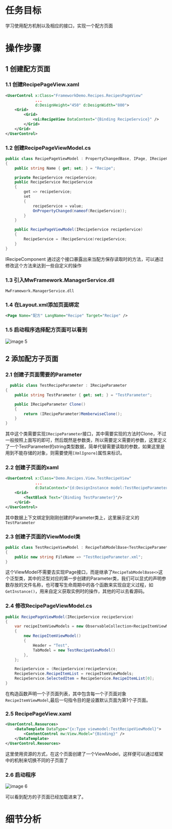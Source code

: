 # 任务目标

学习使用配方机制以及相应的接口，实现一个配方页面

# 操作步骤

## 1 创建配方页面

### 1.1 创建RecipePageView.xaml

```XML
<UserControl x:Class="FrameworkDemo.Recipes.RecipesPageView"
             ...
             d:DesignHeight="450" d:DesignWidth="800">
    <Grid>
        <Grid>
            <ui:RecipeView DataContext="{Binding RecipeService}" />
        </Grid>
    </Grid>
</UserControl>
```


### 1.2 创建RecipePageViewModel.cs

```csharp
public class RecipePageViewModel : PropertyChangedBase, IPage, IRecipeComponent
{
    public string Name { get; set; } = "Recipe";

    private RecipeService recipeService;
    public RecipeService RecipeService
    {
        get => recipeService;
        set
        {
            recipeService = value;
            OnPropertyChanged(nameof(RecipeService));
        }
    }

    public RecipePageViewModel(IRecipeService recipeService)
    {
        RecipeService = (RecipeService)recipeService;
    }
}

```

IRecipeComponent 通过这个接口暴露出来当配方保存读取时的方法，可以通过修改这个方法来达到一些自定义的操作

### 1.3 引入MwFramework.ManagerService.dll

```Shell
MwFramework.ManagerService.dll
```


### 1.4 在Layout.xml添加页面绑定

```XML
<Page Name="配方" LangName="Recipe" Target="Recipe" />
```


### 1.5 启动程序选择配方页面可以看到

![image 5](https://cdn.jsdelivr.net/gh/Ailurus-2233/PicGo-ImageRepo@main/work-Image/202308281128331.png)

## 2 添加配方子页面

### 2.1 创建子页面需要的Parameter

```csharp
  public class TestRecipeParameter : IRecipeParameter
{
    public string TestParameter { get; set; } = "TestParameter";

    public IRecipeParameter Clone()
    {
        return (IRecipeParameter)MemberwiseClone();
    }
}
```


其中这个类需要实现`IRecipeParameter`接口，其中需要实现的方法时Clone，不过一般按照上面写的即可，然后既然是参数类，所以需要定义需要的参数，这里定义了一个TestParameter的string类型数据，简单代替需要读取的参数，如果这里是用到不能存储的对象，则需要使用`[XmlIgnore]`属性来标识。

### 2.2 创建子页面的xaml

```XML
<UserControl x:Class="Demo.Recipes.View.TestRecipeView"
             ...
             d:DataContext="{d:DesignInstance model:TestRecipeParameter}">
    <Grid>
        <TextBlock Text="{Binding TestParameter}"/>
    </Grid>
</UserControl>
```


其中数据上下文绑定到刚刚创建的Parameter类上，这里展示定义的`TestParameter`

### 2.3 创建子页面的ViewModel类

```csharp
public class TestRecipeViewModel : RecipeTabModelBase<TestRecipeParameter>
{
    public new string FileName => "TestRecipeParameter.xml";
}
```


这个ViewModel不需要去实现IPage接口，而是继承了`RecipeTabModelBase<>`这个泛型类，其中的泛型对应的第一步创建的Parameter类，我们可以显式的声明参数存放的文件名称，也可覆写生命周期中的各个函数来实现自定义过程，如`GetInstance()`，用来自定义获取实例时的操作，其他的可以去看源码。

### 2.4 修改RecipePageViewModel.cs

```csharp
public RecipePageViewModel(IRecipeService recipeService)
{
    var recipeItemViewModels = new ObservableCollection<RecipeItemViewModel>
    {
        new RecipeItemViewModel()
        {
            Header = "Test",
            TabModel = new TestRecipeViewModel()
        },
    };

    RecipeService = (RecipeService)recipeService;
    RecipeService.RecipeItemList = recipeItemViewModels;
    RecipeService.SelectedItem = RecipeService.RecipeItemList[0];
}
```


在构造函数声明一个子页面列表，其中包含每一个子页面对象`RecipeItemViewModel`,最后一句指令目的是设置默认页面为第1个子页面。

### 2.5 RecipePageView.xaml
```xml
<UserControl.Resources>
    <DataTemplate DataType="{x:Type viewmodel:TestRecipeViewModel}">
        <ContentControl mw:View.Model="{Binding}" />
    </DataTemplate>
</UserControl.Resources>
```

这里使用资源的方式，在这个页面创建了一个ViewModel，这样便可以通过框架中的机制来切换不同的子页面了

### 2.6 启动程序

![image 6](https://cdn.jsdelivr.net/gh/Ailurus-2233/PicGo-ImageRepo@main/work-Image/202308281128332.png)

可以看到配方的子页面已经加载进来了。

# 细节分析

